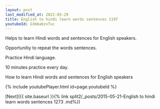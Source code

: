 ```yaml
---
layout: post
last_modified_at: 2021-03-29
title: English to hindi learn words sentences 1197 
youtubeId: G3mbabzvTuc
---
```

 
 
Helps to learn Hindi words and sentences for English speakers.

Opportunitiy to repeat the words sentences. 

Practice Hindi language. 
 
10 minutes practice every day. 
 
How to learn Hindi words and sentences for English speakers 
 
{% include youtubePlayer.html id=page.youtubeId %}
 
 
[Next]({{ site.baseurl }}{% link  split2/_posts/2015-05-21-English to hindi learn words sentences 1273 .md%})
 

